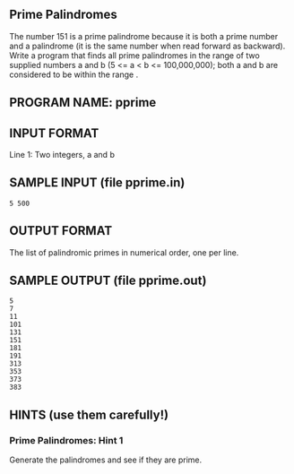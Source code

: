 ## Prime Palindromes

The number 151 is a prime palindrome because it is both a prime number and a palindrome (it is the same number when read forward as backward). 
Write a program that finds all prime palindromes in the range of two supplied numbers a and b (5 <= a < b <= 100,000,000); 
both a and b are considered to be within the range .

## PROGRAM NAME: pprime

## INPUT FORMAT

Line 1:	Two integers, a and b

## SAMPLE INPUT (file pprime.in)

```
5 500
```

## OUTPUT FORMAT

The list of palindromic primes in numerical order, one per line.

## SAMPLE OUTPUT (file pprime.out)

```
5
7
11
101
131
151
181
191
313
353
373
383
```

## HINTS (use them carefully!)

### Prime Palindromes: Hint 1

Generate the palindromes and see if they are prime.




